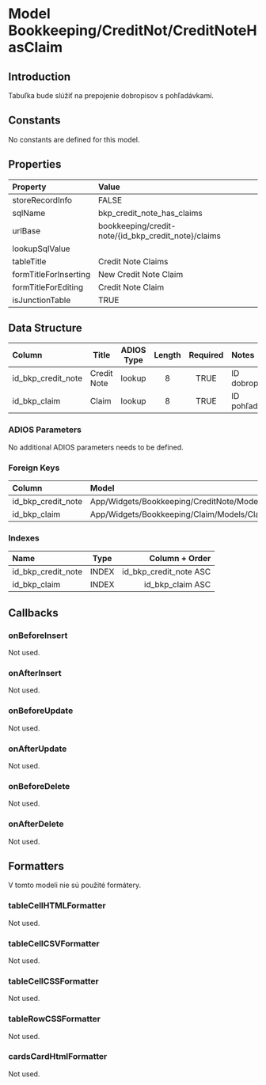 # Model Bookkeeping/CreditNot/CreditNoteHasClaim

## Introduction

Tabuľka bude slúžiť na prepojenie dobropisov s pohľadávkami.

## Constants

No constants are defined for this model.

## Properties

| Property              | Value                                               |
| :-------------------- | :-------------------------------------------------- |
| storeRecordInfo       | FALSE                                               |
| sqlName               | bkp_credit_note_has_claims                          |
| urlBase               | bookkeeping/credit-note/{id_bkp_credit_note}/claims |
| lookupSqlValue        |                                                     |
| tableTitle            | Credit Note Claims                                  |
| formTitleForInserting | New Credit Note Claim                               |
| formTitleForEditing   | Credit Note Claim                                   |
| isJunctionTable          | TRUE                                                |

## Data Structure

| Column             | Title       | ADIOS Type | Length | Required | Notes                                      |
| :----------------- | ----------- | :--------: | :----: | :------: | :----------------------------------------- |
| id_bkp_credit_note | Credit Note |   lookup   |   8    |   TRUE   | ID dobropisu                               |
| id_bkp_claim       | Claim       |   lookup   |   8    |   TRUE   | ID pohľadávky                              |

### ADIOS Parameters

No additional ADIOS parameters needs to be defined.

### Foreign Keys

| Column             | Model                                                | Relation | OnUpdate | OnDelete |
| :----------------- | :--------------------------------------------------- | :------: | -------- | -------- |
| id_bkp_credit_note | App/Widgets/Bookkeeping/CreditNote/Models/CreditNote |   1:N    | Cascade  | Cascade  |
| id_bkp_claim       | App/Widgets/Bookkeeping/Claim/Models/Claim           |   1:N    | Cascade  | Restrict |

### Indexes

| Name               | Type  |         Column + Order |
| :----------------- | :---: | ---------------------: |
| id_bkp_credit_note | INDEX | id_bkp_credit_note ASC |
| id_bkp_claim       | INDEX |       id_bkp_claim ASC |

## Callbacks

### onBeforeInsert

Not used.

### onAfterInsert

Not used.

### onBeforeUpdate

Not used.

### onAfterUpdate

Not used.

### onBeforeDelete

Not used.

### onAfterDelete

Not used.

## Formatters

V tomto modeli nie sú použité formátery.

### tableCellHTMLFormatter

Not used.

### tableCellCSVFormatter

Not used.

### tableCellCSSFormatter

Not used.

### tableRowCSSFormatter

Not used.

### cardsCardHtmlFormatter

Not used.
